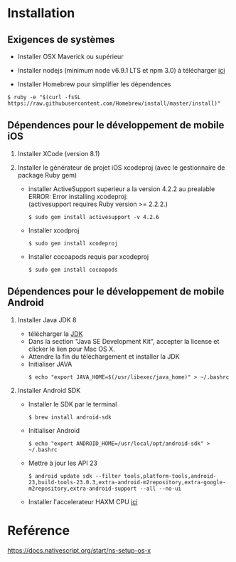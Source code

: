 # Installation

## Exigences de systèmes

* Installer OSX Maverick ou supérieur

* Installer nodejs (minimum node v6.9.1 LTS et npm 3.0) à télécharger [ici](https://nodejs.org/en/download/)

* Installer Homebrew pour simplifier les dépendences

```
$ ruby -e "$(curl -fsSL https://raw.githubusercontent.com/Homebrew/install/master/install)"
```

## Dépendences pour le développement de mobile iOS
1. Installer XCode (version 8.1)

2. Installer le générateur de projet iOS xcodeproj (avec le gestionnaire de package Ruby gem)
   * installer ActiveSupport superieur a la version 4.2.2 au prealable 
       ERROR: Error installing xcodeproj:   
       (activesupport requires Ruby version >= 2.2.2.)
      ```   
      $ sudo gem install activesupport -v 4.2.6
      ```

   * Installer xcodproj
      ```
      $ sudo gem install xcodeproj
      ```

   * Installer cocoapods requis par xcodeproj
      ```
      $ sudo gem install cocoapods
      ```


## Dépendences pour le développement de mobile Android

1. Installer Java JDK 8 
   * télécharger la [JDK](http://www.oracle.com/technetwork/java/javase/downloads/jdk8-downloads-2133151.html)  
   * Dans la section "Java SE Development Kit", accepter la license et clicker le lien pour Mac OS X.  
   * Attendre la fin du téléchargement et installer la JDK
   * Initialiser JAVA  
      ```
      $ echo "export JAVA_HOME=$(/usr/libexec/java_home)" > ~/.bashrc
      ```
2. Installer Android SDK

   * Installer le SDK par le terminal  
      ```
      $ brew install android-sdk
      ```
   * Initialiser Android  
      ```
      $ echo "export ANDROID_HOME=/usr/local/opt/android-sdk" > ~/.bashrc
      ```
   * Mettre à jour les API 23   
      ```
      $ android update sdk --filter tools,platform-tools,android-23,build-tools-23.0.3,extra-android-m2repository,extra-google-m2repository,extra-android-support --all --no-ui
      ```
   * Installer l'accelerateur HAXM CPU  [ici](https://software.intel.com/sites/default/files/managed/38/16/haxm-macosx_v6_0_3.zip)

# Reférence

https://docs.nativescript.org/start/ns-setup-os-x

